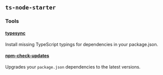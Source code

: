 ## `ts-node-starter`

### Tools

#### [typesync](https://www.npmjs.com/package/typesync)

Install missing TypeScript typings for dependencies in your package.json.

#### [npm-check-updates](https://www.npmjs.com/package/npm-check-updates)

Upgrades your `package.json` dependencies to the latest versions.
